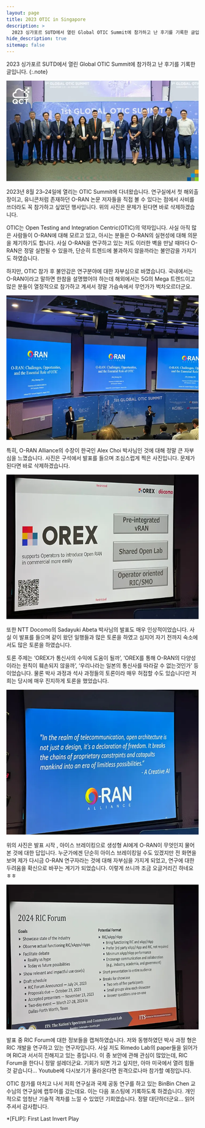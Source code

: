 ```yaml
---
layout: page
title: 2023 OTIC in Singapore
description: >
  2023 싱가포르 SUTD에서 열린 Global OTIC Summit에 참가하고 난 후기를 기록한 글입니다.
hide_description: true
sitemap: false
---
```

2023 싱가포르 SUTD에서 열린 Global OTIC Summit에 참가하고 난 후기를 기록한 글입니다.
{:.note}

![OTIC 사진 from QCT](/assets/img/docs/otic/figure.1.webp)

2023년 8월 23–24일에 열리는 OTIC Summit에 다녀왔습니다. 연구실에서 첫 해외출장이고, 유니콘처럼 존재하던 O-RAN 논문 저자들을 직접 볼 수 있다는 점에서 사비를 쓰더라도 꼭 참가하고 싶었던 행사입니다. 위의 사진은 문제가 된다면 바로 삭제하겠습니다.

OTIC는 Open Testing and Integration Centric(OTIC)의 약자입니다. 사실 아직 많은 사람들이 O-RAN에 대해 모르고 있고, 아시는 분들은 O-RAN의 실현성에 대해 의문을 제기하기도 합니다. 사실 O-RAN을 연구하고 있는 저도 이러한 벽을 만날 때마다 O-RAN은 정말 실현될 수 있을까, 단순히 트렌드에 불과하지 않을까라는 불안감을 가지기도 하였습니다.

하지만, OTIC 참가 후 불안감은 연구분야에 대한 자부심으로 바꼈습니다. 국내에서는 O-RAN이라고 말하면 한참을 설명했어야 하는데 해외에서는 5G의 Mega 트렌드이고 많은 분들이 열정적으로 참가하고 계셔서 정말 가슴속에서 무언가가 벅차오르더군요.

![최진성 박사님 발표](/assets/img/docs/otic/figure.2.webp)

특히, O-RAN Alliance의 수장이 한국인 Alex Choi 박사님인 것에 대해 정말 큰 자부심을 느꼈습니다. 사진은 구석에서 발표를 들으며 조심스럽게 찍은 사진입니다. 문제가 된다면 바로 삭제하겠습니다.

![Sadayuki Abeta 박사님 발표](/assets/img/docs/otic/figure.3.webp)

또한 NTT Docomo의 Sadayuki Abeta 박사님의 발표도 매우 인상적이었습니다. 사실 이 발표를 들으며 같이 왔던 일행들과 많은 토론을 하였고 심지어 자기 전까지 숙소에서도 많은 토론을 하였습니다.

토론 주제는 ‘OREX가 통신사의 수익에 도움이 될까’, ‘OREX를 통해 O-RAN의 다양성이라는 원칙이 훼손되지 않을까’, ‘우리나라는 일본의 통신사를 따라갈 수 없는것인가’ 등이었습니다. 물론 박사 과정과 석사 과정들의 토론이라 매우 허접할 수도 있습니다만 저희는 당시에 매우 진지하게 토론을 했었습니다.

![GPT가 정의한 O-RAN 정의](/assets/img/docs/otic/figure.4.webp)

위의 사진은 발표 시작 , 아이스 브레이킹으로 생성형 AI에게 O-RAN이 무엇인지 물어본 것에 대한 답입니다. 누군가에겐 단순히 아이스 브레이킹일 수도 있겠지만 전 화면을 보며 제가 다시금 O-RAN 연구자라는 것에 대해 자부심을 가지게 되었고, 연구에 대한 두려움을 확신으로 바꾸는 계기가 되었습니다. 이렇게 쓰니까 조금 오글거리긴 하네요 ㅎㅎ

![Julie Kub 박사님 발표](/assets/img/docs/otic/figure.5.webp)

발표 중 RIC Forum에 대한 정보들을 캡쳐하였습니다. 저와 동행하였던 박사 과정 형은 RIC 개발을 연구하고 있는 연구자입니다. 사실 저도 Rimedo Lab의 paper들을 읽어가며 RIC과 서서히 친해지고 있는 중입니다. 이 중 보안에 관해 관심이 많았는데, RIC Forum을 한다니 정말 설레더군요. 기회가 되면 가고 싶지만, 아마 미국에서 열려 힘들 것 같습니다… Youtube에 다시보기가 올라온다면 원격으로나마 참가할 예정입니다.

OTIC 참가를 마치고 나서 저희 연구실과 국제 공동 연구를 하고 있는 BinBin Chen 교수님의 연구실에 랩투어를 갔는데요. 이는 다음 포스팅에 기록하도록 하겠습니다. 개인적으로 엄청난 기술적 격차를 느낄 수 있었던 기회였습니다. 정말 대단하더군요… 읽어주셔서 감사합니다.


*[FLIP]: First Last Invert Play
